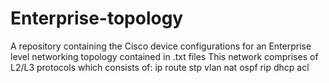 # Enterprise-topology
A repository containing the Cisco device configurations for an Enterprise level networking topology contained in .txt files
This network comprises of L2/L3 protocols which consists of:
ip route 
stp
vlan
nat
ospf
rip
dhcp
acl
